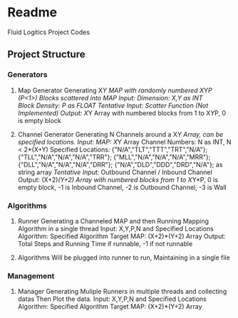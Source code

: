 # Readme
Fluid Logitics Project Codes

## Project Structure
### Generators

1. Map Generator 
    Generating X*Y MAP with randomly numbered X*Y*P (P<1>) Blocks scattered into MAP
    Input:
        Dimension: X,Y as INT   
        Block Density: P as FLOAT
    *Tentative Input:*
        Scatter Function (Not Implemented)
    Output:
        X*Y Array with numbered blocks from 1 to X*Y*P, 0 is empty block

2. Channel Generator
    Generating N Channels around a X*Y Array, can be specified locations.
    Input:
        MAP: X*Y Array
        Channel Numbers: N as INT, N < 2*(X+Y)
        Specified Locations: {"N/A","TLT","TTT","TRT","N/A"};
                             {"TLL","N/A","N/A","N/A","TRR"};
                             {"MLL","N/A","N/A","N/A","MRR"};
                             {"DLL","N/A","N/A","N/A","DRR"};
                             {"N/A","DLD","DDD","DRD","N/A"};
                             as string array
    *Tentative Input:*
        Outbound Channel / Inbound Channel
    Output:
        (X+2)*(Y+2) Array with numbered blocks from 1 to X*Y*P, 0 is empty block, -1 is Inbound Channel, -2 is Outbound Channel, -3 is Wall

### Algorithms

1. Runner
    Generating a Channeled MAP and then Running Mapping Algorithm in a single thread
    Input:
        X,Y,P,N and Specified Locations
        Algorithm: Specified Algorithm
        Target MAP: (X+2)*(Y+2) Array
    Output:
        Total Steps and Running Time if runnable, -1 if not runnable

2. Algorithms
    Will be plugged into runner to run,
    Maintaining in a single file

### Management

1. Manager
    Generating Muliple Runners in multiple threads and collecting datas
    Then Plot the data.
    Input:
        X,Y,P,N and Specified Locations
        Algorithm: Specified Algorithm
        Target MAP: (X+2)*(Y+2) Array




        
    
